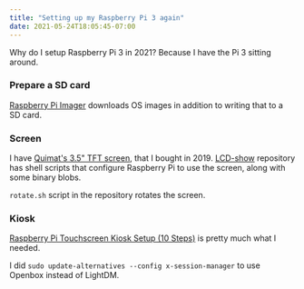 ```yaml
---
title: "Setting up my Raspberry Pi 3 again"
date: 2021-05-24T18:05:45-07:00
---
```

Why do I setup Raspberry Pi 3 in 2021? Because I have the Pi 3 sitting around.

### Prepare a SD card

[Raspberry Pi Imager](https://www.raspberrypi.org/software/) downloads OS images in addition to writing that to a SD card.

### Screen

I have [Quimat's 3.5" TFT screen](https://www.amazon.com/gp/product/B06W55HBTX/), that I bought in 2019. [LCD-show](https://github.com/goodtft/LCD-show) repository has shell scripts that configure Raspberry Pi to use the screen, along with some binary blobs.

`rotate.sh` script in the repository rotates the screen.

### Kiosk

[Raspberry Pi Touchscreen Kiosk Setup (10 Steps)](https://desertbot.io/blog/raspberry-pi-touchscreen-kiosk-setup) is pretty much what I needed.

I did `sudo update-alternatives --config x-session-manager` to use Openbox instead of LightDM.
